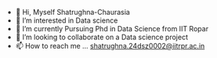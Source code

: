 - 👋 Hi, Myself Shatrughna-Chaurasia
- 👀 I’m interested in Data science
- 🌱 I’m currently Pursuing Phd in Data Science from IIT Ropar
- 💞️ I’m looking to collaborate on a Data science project
- 📫 How to reach me ...
  shatrughna.24dsz0002@iitrpr.ac.in
<!---
Shatrughna-Chaurasia/Shatrughna-Chaurasia is a ✨ special ✨ repository because its `README.md` (this file) appears on your GitHub profile.
You can click the Preview link to take a look at your changes.
--->
